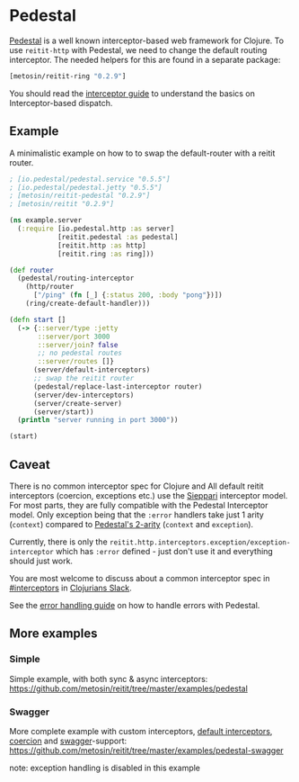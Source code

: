 # Pedestal

[Pedestal](http://pedestal.io/) is a well known interceptor-based web framework for Clojure. To use `reitit-http` with Pedestal, we need to change the default routing interceptor. The needed helpers for this are found in a separate package:

```clj
[metosin/reitit-ring "0.2.9"]
```

You should read the [interceptor guide](interceptors.md) to understand the basics on Interceptor-based dispatch.

## Example

A minimalistic example on how to to swap the default-router with a reitit router.

```clj
; [io.pedestal/pedestal.service "0.5.5"]
; [io.pedestal/pedestal.jetty "0.5.5"]
; [metosin/reitit-pedestal "0.2.9"]
; [metosin/reitit "0.2.9"]

(ns example.server
  (:require [io.pedestal.http :as server]
            [reitit.pedestal :as pedestal]
            [reitit.http :as http]
            [reitit.ring :as ring]))

(def router
  (pedestal/routing-interceptor
    (http/router
      ["/ping" (fn [_] {:status 200, :body "pong"})])
    (ring/create-default-handler)))

(defn start []
  (-> {::server/type :jetty
       ::server/port 3000
       ::server/join? false
       ;; no pedestal routes
       ::server/routes []}
      (server/default-interceptors)
      ;; swap the reitit router
      (pedestal/replace-last-interceptor router)
      (server/dev-interceptors)
      (server/create-server)
      (server/start))
  (println "server running in port 3000"))

(start)
```

## Caveat

There is no common interceptor spec for Clojure and All default reitit interceptors (coercion, exceptions etc.) use the [Sieppari](https://github.com/metosin/sieppari) interceptor model. For most parts, they are fully compatible with the Pedestal Interceptor model. Only exception being that the `:error` handlers take just 1 arity (`context`) compared to [Pedestal's 2-arity](http://pedestal.io/reference/error-handling) (`context` and `exception`). 

Currently, there is only the `reitit.http.interceptors.exception/exception-interceptor` which has `:error` defined - just don't use it and everything should just work.

You are most welcome to discuss about a common interceptor spec in [#interceptors](https://clojurians.slack.com/messages/interceptors/) in [Clojurians Slack](http://clojurians.net/).

See the [error handling guide](http://pedestal.io/reference/error-handling) on how to handle errors with Pedestal.

## More examples

### Simple

Simple example, with both sync & async interceptors: https://github.com/metosin/reitit/tree/master/examples/pedestal

### Swagger

More complete example with custom interceptors, [default interceptors](default_interceptors.md), [coercion](../coercion/coercion.md) and [swagger](../ring/swagger.md)-support: https://github.com/metosin/reitit/tree/master/examples/pedestal-swagger

note: exception handling is disabled in this example
